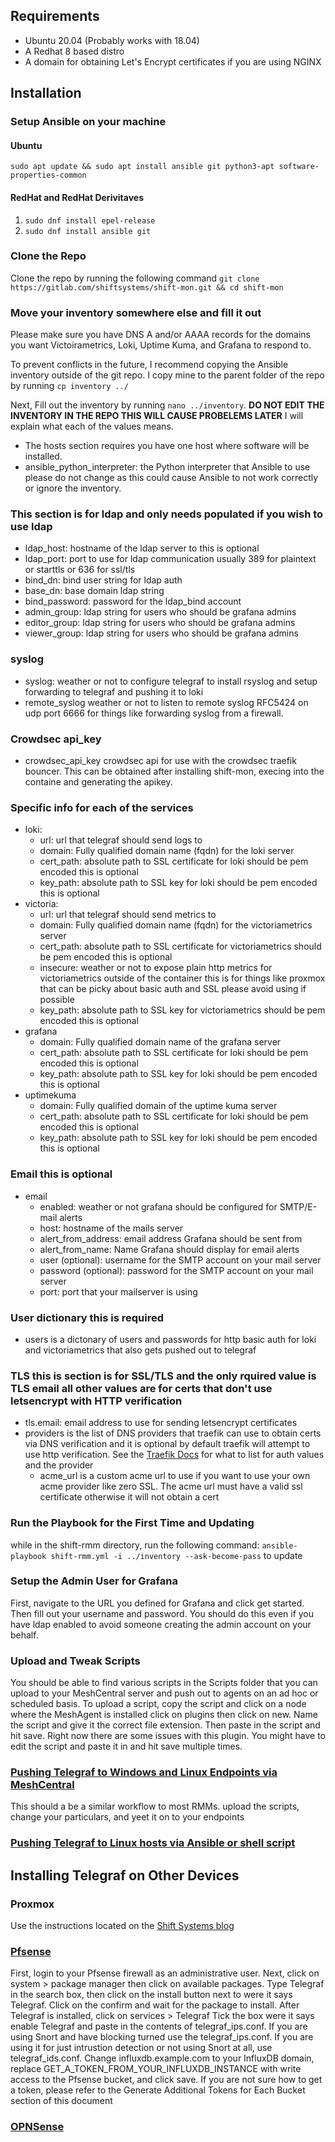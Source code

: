 ## Requirements
* Ubuntu 20.04 (Probably works with 18.04)
* A Redhat 8 based distro
* A domain for obtaining Let's Encrypt certificates if you are using NGINX

## Installation

### Setup Ansible on your machine 

#### Ubuntu
 ```sudo apt update && sudo apt install ansible git python3-apt software-properties-common```

#### RedHat and RedHat Derivitaves
1. ```sudo dnf install epel-release```
2. ```sudo dnf install ansible git```

### Clone the Repo
Clone the repo by running the following command ```git clone https://gitlab.com/shiftsystems/shift-mon.git && cd shift-mon```

### Move your inventory somewhere else and fill it out
Please make sure you have DNS A and/or AAAA records for the domains you want Victoirametrics, Loki, Uptime Kuma, and Grafana to respond to. 

To prevent conflicts in the future, I recommend copying the Ansible inventory outside of the git repo. I copy mine to the parent folder of the repo by running ```cp inventory ../```

Next, Fill out the inventory by running ```nano ../inventory```.
**DO NOT EDIT THE INVENTORY IN THE REPO THIS WILL CAUSE PROBELEMS LATER**
I will explain what each of the values means.
* The hosts section requires you have one host where software will be installed. 
* ansible_python_interpreter: the Python interpreter that Ansible to use please do not change as this could cause Ansible to not work correctly or ignore the inventory.

### This section is for ldap and only needs populated if you wish to use ldap
* ldap_host: hostname of the ldap server to this is optional
* ldap_port: port to use for ldap communication usually 389 for plaintext or starttls or 636 for ssl/tls
* bind_dn: bind user string for ldap auth
* base_dn: base domain ldap string
* bind_password: password for the ldap_bind account
* admin_group: ldap string for users who should be grafana admins
* editor_group: ldap string for users who should be grafana admins
* viewer_group: ldap string for users who should be grafana admins


### syslog
* syslog: weather or not to configure telegraf to install rsyslog and setup forwarding to telegraf and pushing it to loki
* remote_syslog weather or not to listen to remote syslog RFC5424 on udp port 6666 for things like forwarding syslog from a firewall.

### Crowdsec api_key
* crowdsec_api_key crowdsec api for use with the crowdsec traefik bouncer. This can be obtained after installing shift-mon, execing into the containe and generating the apikey. 

### Specific info for each of the services 
* loki:
  * url: url that telegraf should send logs to
  * domain: Fully qualified domain name (fqdn) for the loki server
  * cert_path:  absolute path to SSL certificate for loki should be pem encoded this is optional
  * key_path:  absolute path to SSL key for loki should be pem encoded this is optional
* victoria:
  * url: url that telegraf should send metrics to
  * domain: Fully qualified domain name (fqdn) for the victoriametrics server
  * cert_path:  absolute path to SSL certificate for victoriametrics should be pem encoded this is optional
  * insecure: weather or not to expose plain http metrics for victoriametrics outside of the container this is for things like proxmox that can be picky about basic auth and SSL please avoid using if possible
  * key_path:  absolute path to SSL key for victoriametrics should be pem encoded this is optional
* grafana
  * domain: Fully qualified domain name of the grafana server
  * cert_path:  absolute path to SSL certificate for loki should be pem encoded this is optional
  * key_path:  absolute path to SSL key for loki should be pem encoded this is optional
* uptimekuma
  * domain: Fully qualified domain of the uptime kuma server
  * cert_path:  absolute path to SSL certificate for loki should be pem encoded this is optional
  * key_path:  absolute path to SSL key for loki should be pem encoded this is optional

### Email this is optional
* email
  * enabled: weather or not grafana should be configured for SMTP/E-mail alerts
  * host: hostname of the mails server
  * alert_from_address: email address Grafana should be sent from
  * alert_from_name: Name Grafana should display for email alerts
  * user (optional): username for the SMTP account on your mail server
  * password (optional):  password for the SMTP account on your mail server
  * port: port that your mailserver is using

### User dictionary this is required
* users is a dictonary of users and passwords for http basic auth for loki and victoriametrics that also gets pushed out to telegraf

### TLS this is section is for SSL/TLS and the only rquired value is TLS email all other values are for certs that don't use letsencrypt with HTTP verification
* tls.email: email address to use for sending letsencrypt certificates
* providers is the list of DNS providers that traefik can use to obtain certs via DNS verification and it is optional by default traefik will attempt to use http verification. See the [Traefik Docs](https://doc.traefik.io/traefik/https/acme/#providers) for what to list for auth values and the provider
  * acme_url is a custom acme url to use if you want to use your own acme provider like zero SSL. The acme url must have a valid ssl certificate otherwise it will not obtain a cert

### Run the Playbook for the First Time and Updating
while in the shift-rmm directory, run the following command:
```ansible-playbook shift-rmm.yml -i ../inventory --ask-become-pass```
to update

### Setup the Admin User for Grafana
First, navigate to the URL you defined for Grafana and click get started.
Then fill out your username and password. You should do this even if you have ldap enabled to avoid someone creating the admin account on your behalf.


### Upload and Tweak Scripts 
You should be able to find various scripts in the Scripts folder that you can upload to your MeshCentral server and push out to agents on an ad hoc or scheduled basis. To upload a script, copy the script and click on a node where the MeshAgent is installed click on plugins then click on new. Name the script and give it the correct file extension. Then paste in the script and hit save. Right now there are some issues with this plugin. You might have to edit the script and paste it in and hit save multiple times. 


### [Pushing Telegraf to Windows and Linux Endpoints via MeshCentral](docs/Telegraf/Windows.md)
This should a be a similar workflow to most RMMs. upload the scripts, change your particulars, and yeet it on to your endpoints


### [Pushing Telegraf to Linux hosts via Ansible or shell script](docs/Telegraf/Linux.md)


## Installing Telegraf on Other Devices

### Proxmox
Use the instructions located on the [Shift Systems blog](https://shiftsystems.net/blog/proxmox-metrics-to-influx/)

### [Pfsense](docs/Telegraf/PFSense.md)
First, login to your Pfsense firewall as an administrative user.
Next, click on system > package manager then click on available packages.
Type Telegraf in the search box, then click on the install button next to were it says Telegraf.
Click on the confirm and wait for the package to install.
After Telegraf is installed, click on services > Telegraf
Tick the box were it says enable Telegraf and paste in the contents of telegraf_ips.conf. If you are using Snort and have blocking turned use the telegraf_ips.conf. If you are using it for just intrustion detection or not using Snort at all, use telegraf_ids.conf.
Change influxdb.example.com to your InfluxDB domain, replace GET_A_TOKEN_FROM_YOUR_INFLUXDB_INSTANCE with write access to the Pfsense bucket, and click save.
If you are not sure how to get a token, please refer to the Generate Additional Tokens for Each Bucket section of this document


### [OPNSense](docs/Telegraf/OPNSense.md)
